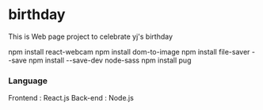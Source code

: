 # birthday

This is Web page project to celebrate yj's birthday

npm install react-webcam
npm install dom-to-image
npm install file-saver --save
npm install --save-dev node-sass
npm install pug

### Language
Frontend : React.js
Back-end : Node.js
